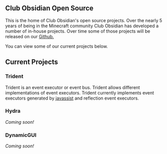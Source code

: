 ## Club Obsidian Open Source

<script src="https://cdn.jsdelivr.net/github-cards/latest/widget.js"></script>

This is the home of Club Obsidian's open source projects. Over the nearly 5 years of being in the Minecraft community Club Obsidian has developed a number of in-house projects. Over time some of those projects will be released on our [Github.](https://github.com/ClubObsidian)

You can view some of our current projects below.

## Current Projects

### Trident

Trident is an event executor or event bus. Trident allows different implementations of event executors. Trident currently implements event executors generated by [javassist](https://github.com/jboss-javassist/javassist) and reflection event executors.

### Hydra

_Coming soon!_

### DynamicGUI

_Coming soon!_
